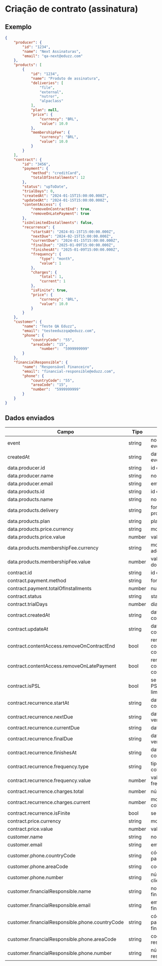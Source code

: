 # Criação de contrato (assinatura)

## Exemplo

```json
{
	"producer": {
		"id": "1234",
		"name": "Next Assinaturas",
		"email": "qa-next@eduzz.com"
	},
	"products": [
		{
			"id": "1234",
			"name": "Produto de assinatura",
			"deliveries": [
				"file",
				"external",
				"nutror",
				"alpaclass"
			],
			"plan": null,
			"price": {
				"currency": "BRL",
				"value": 10.0
			},
			"membershipFee": {
				"currency": "BRL",
				"value": 10.0
			}
		}
	],
	"contract": {
		"id": "3456",
		"payment": {
			"method": "creditCard",
			"totalOfInstallments": 12
		},
		"status": "upToDate",
		"trialDays": 0,
		"createdAt": "2024-01-15T15:00:00.000Z",
		"updatedAt": "2024-01-15T15:00:00.000Z",
		"contentAccess": {
			"removeOnContractEnd": true,
			"removeOnLatePayment": true
		},
		"isUnlimitedInstallments": false,
		"recurrence": {
			"startsAt": "2024-01-15T15:00:00.000Z",
			"nextDue": "2024-02-15T15:00:00.000Z",
			"currentDue": "2024-01-15T15:00:00.000Z",
			"finalDue": "2025-01-09T15:00:00.000Z",
			"finishesAt": "2025-01-09T15:00:00.000Z",
			"frequency": {
				"type": "month",
				"value": 1
			},
			"charges": {
				"total": 1,
				"current": 1
			},
			"isFinite": true,
			"price": {
				"currency": "BRL",
				"value": 10.0
			}
		}
	},
	"customer": {
		"name": "Teste QA Eduzz",
		"email": "testeeduzzqa@eduzz.com",
		"phone": {
			"countryCode": "55",
			"areaCode": "15",
				"number":  "5999999999"
		}
	},
	"financialResponsible": {
		"name": "Responsável Financeiro",
		"email": "financial-responsible@eduzz.com",
		"phone": {
			"countryCode": "55",
			"areaCode": "15",
			"number":  "5999999999"
		}
	}
}
```

## Dados enviados

| Campo                                           | Tipo   |     Descrição                                        |
|-------------------------------------------------|--------|------------------------------------------------------|
| event                                           | string | nome do evento(contract_created)                     |
| createdAt                                       | string | data de criação do evento                            |
| data.producer.id                                | string | id do produtor                                       |
| data.producer.name                              | string | nome do produtor                                     |
| data.producer.email                             | string | email do produtor                                    |
| data.products.id                                | string | id do produto                                        |
| data.products.name                              | string | nome do produto                                      |
| data.products.delivery                          | string | forma de entrega do produto                          |
| data.products.plan                              | string | plano do produto                                     |
| data.products.price.currency                    | string | moeda usada no produto                               |
| data.products.price.value                       | number | valor do produto                                     |
| data.products.membershipFee.currency            | string | moeda da taxa de adesão do produto                   |
| data.products.membershipFee.value               | number | valor da taxa de adesão do produto                   |
| contract.id                                     | string | id do contrato                                       |
| contract.payment.method                         | string | forma de pagamento                                   |
| contract.payment.totalOfInstallments            | number | numero de parcelas                                   |
| contract.status                                 | string | status do contrato                                   |
| contract.trialDays                              | number | dias de teste                                        |
| contract.createdAt                              | string | data de criação do contrato                          |
| contract.updateAt                               | string | data de atualização do contrato                      |
| contract.contentAccess.removeOnContractEnd      | bool   | remover acesso ao conteúdo no final do contrato      |
| contract.contentAccess.removeOnLatePayment      | bool   | remover acesso ao conteúdo de pagamento com atraso   |
| contract.isPSL                                  | bool   | se o contrato é PSL(parcelamento sem limite)         |
| contract.recurrence.startAt                     | string | data de inicio do contrato                           |
| contract.recurrence.nextDue                     | string | data do próximo vencimento                           |
| contract.recurrence.currentDue                  | string | data atual do contrato                               |
| contract.recurrence.finalDue                    | string | data do último vencimento                            |
| contract.recurrence.finishesAt                  | string | data do termino do contrato                          |
| contract.recurrence.frequency.type              | string | tipo de frequência da cobrança                       |
| contract.recurrence.frequency.value             | number | valor referente a frequência da cobrança             |
| contract.recurrence.charges.total               | number | número de cobranças                                  |
| contract.recurrence.charges.current             | number | moeda usada nas cobranças                            |
| contract.recurrence.isFinite                    | bool   | se é finito ou infinito                              |
| contract.price.currency                         | string | moeda usada no preço                                 |
| contract.price.value                            | number |  valor do contrato                                   |
| customer.name                                   | string | nome do cliente                                      |
| customer.email                                  | string | email do cliente                                     |
| customer.phone.countryCode                      | string | código de telefone do pais do cliente                |
| customer.phone.areaCode                         | string | codigo de área do cliente                            |
| customer.phone.number                           | string | número de telefone do cliente                        |
| customer.financialResponsible.name              | string | nome do resposável financeiro                        |
| customer.financialResponsible.email             | string | email do responsável financeiro                      |
| customer.financialResponsible.phone.countryCode | string | código de telefone do pais do resposável financeiro  |
| customer.financialResponsible.phone.areaCode    | string | codigo de área do responsável financeiro             |
| customer.financialResponsible.phone.number      | string | número de telefone do responsável financeiro         |
